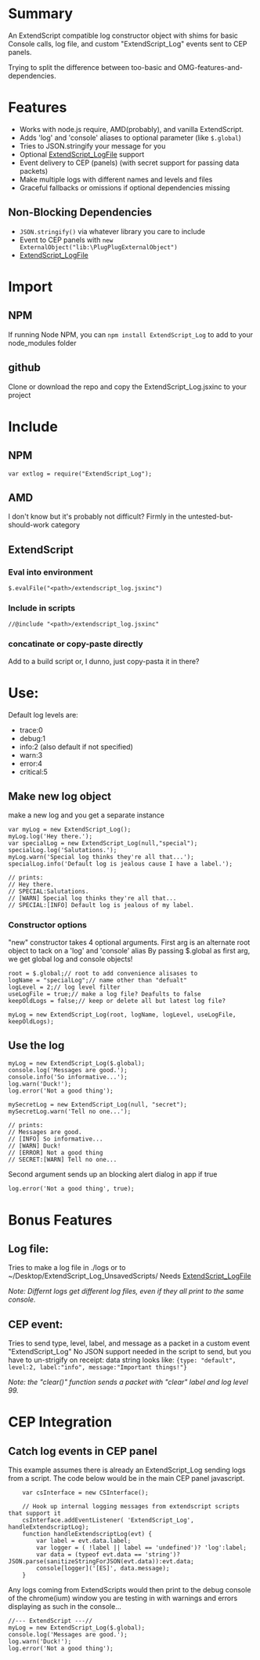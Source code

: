 # Summary
An ExtendScript compatible log constructor object with shims for basic Console calls,
log file, and custom "ExtendScript_Log" events sent to CEP panels.

Trying to split the difference between too-basic and OMG-features-and-dependencies.

# Features
- Works with node.js require, AMD(probably), and vanilla ExtendScript.
- Adds 'log' and 'console' aliases to optional parameter (like `$.global`)
- Tries to JSON.stringify your message for you
- Optional [ExtendScript_LogFile](https://github.com/MaxJohnson/extendscript_logfile) support
- Event delivery to CEP (panels) (with secret support for passing data packets)
- Make multiple logs with different names and levels and files
- Graceful fallbacks or omissions if optional dependencies missing

## Non-Blocking Dependencies
- `JSON.stringify()` via whatever library you care to include
- Event to CEP panels with `new ExternalObject("lib:\PlugPlugExternalObject")`
- [ExtendScript_LogFile](https://github.com/MaxJohnson/extendscript_logfile)

# Import
## NPM
If running Node NPM, you can `npm install ExtendScript_Log` to add to your node_modules folder
## github
Clone or download the repo and copy the ExtendScript_Log.jsxinc to your project

# Include

## NPM
`var extlog = require("ExtendScript_Log");`

## AMD
I don't know but it's probably not difficult? Firmly in the untested-but-should-work category

## ExtendScript
### Eval into environment
`$.evalFile("<path>/extendscript_log.jsxinc")`

### Include in scripts
`//@include "<path>/extendscript_log.jsxinc"`

### concatinate or copy-paste directly
Add to a build script or, I dunno, just copy-pasta it in there?

# Use:
Default log levels are:
* trace:0
* debug:1
* info:2 (also default if not specified)
* warn:3
* error:4
* critical:5

## Make new log object
make a new log and you get a separate instance
```
var myLog = new ExtendScript_Log();
myLog.log('Hey there.');
var specialLog = new ExtendScript_Log(null,"special");
specialLog.log('Salutations.');
myLog.warn('Special log thinks they're all that...');
specialLog.info('Default log is jealous cause I have a label.');

// prints:
// Hey there.
// SPECIAL:Salutations.
// [WARN] Special log thinks they're all that...
// SPECIAL:[INFO] Default log is jealous of my label.
```
### Constructor options
"new" constructor takes 4 optional arguments.
First arg is an alternate root object to tack on a 'log' and 'console' alias
By passing $.global as first arg, we get global log and console objects!

```
root = $.global;// root to add convenience alisases to
logName = "specialLog";// name other than "defualt"
logLevel = 2;// log level filter
useLogFile = true;// make a log file? Deafults to false
keepOldLogs = false;// keep or delete all but latest log file?

myLog = new ExtendScript_Log(root, logName, logLevel, useLogFile, keepOldLogs);
```

## Use the log
```
myLog = new ExtendScript_Log($.global);
console.log('Messages are good.');
console.info('So informative...');
log.warn('Duck!');
log.error('Not a good thing');

mySecretLog = new ExtendScript_Log(null, "secret");
mySecretLog.warn('Tell no one...');

// prints:
// Messages are good.
// [INFO] So informative...
// [WARN] Duck!
// [ERROR] Not a good thing
// SECRET:[WARN] Tell no one...
```

Second argument sends up an blocking alert dialog in app if true
```
log.error('Not a good thing', true);
```

# Bonus Features
## Log file:
Tries to make a log file in ./logs or to ~/Desktop/ExtendScript_Log_UnsavedScripts/
Needs [ExtendScript_LogFile](https://github.com/MaxJohnson/extendscript_logfile)

*Note: Differnt logs get different log files, even if they all print to the same console.*

## CEP event:
Tries to send type, level, label, and message as a packet in a custom event "ExtendScript_Log"
No JSON support needed in the script to send, but you have to un-strigify on receipt:
data string looks like: `{type: "default", level:2, label:"info", message:"Important things!"}`

*Note: the "clear()" function sends a packet with "clear" label and log level 99.*

# CEP Integration
## Catch log events in CEP panel
This example assumes there is already an ExtendScript_Log sending logs from a script. The code below would be in the main CEP panel javascript.
```
    var csInterface = new CSInterface();

    // Hook up internal logging messages from extendscript scripts that support it
    csInterface.addEventListener( 'ExtendScript_Log', handleExtendscriptLog);
    function handleExtendscriptLog(evt) {
        var label = evt.data.label;
        var logger = ( !label || label == 'undefined')? 'log':label;
        var data = (typeof evt.data == 'string')? JSON.parse(sanitizeStringForJSON(evt.data)):evt.data;
        console[logger]('[ES]', data.message);
    }
```
Any logs coming from ExtendScripts would then print to the debug console of the chrome(ium) window you are testing in with warnings and errors displaying as such in the console...
```
//--- ExtendScript ---//
myLog = new ExtendScript_Log($.global);
console.log('Messages are good.');
log.warn('Duck!');
log.error('Not a good thing');
```
